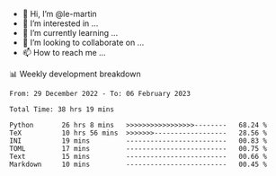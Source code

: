 - 👋 Hi, I’m @le-martin
- 👀 I’m interested in ...
- 🌱 I’m currently learning ...
- 💞️ I’m looking to collaborate on ...
- 📫 How to reach me ...

<!---
Tutorial for using WakaTime stats in GitHub profile: https://github.com/athul/waka-readme
-->

📊 Weekly development breakdown
<!--START_SECTION:waka-->

```text
From: 29 December 2022 - To: 06 February 2023

Total Time: 38 hrs 19 mins

Python       26 hrs 8 mins   >>>>>>>>>>>>>>>>>--------   68.24 %
TeX          10 hrs 56 mins  >>>>>>>------------------   28.56 %
INI          19 mins         -------------------------   00.83 %
TOML         17 mins         -------------------------   00.75 %
Text         15 mins         -------------------------   00.66 %
Markdown     10 mins         -------------------------   00.45 %
```

<!--END_SECTION:waka-->

<!---
le-martin/le-martin is a ✨ special ✨ repository because its `README.md` (this file) appears on your GitHub profile.
You can click the Preview link to take a look at your changes.
--->
